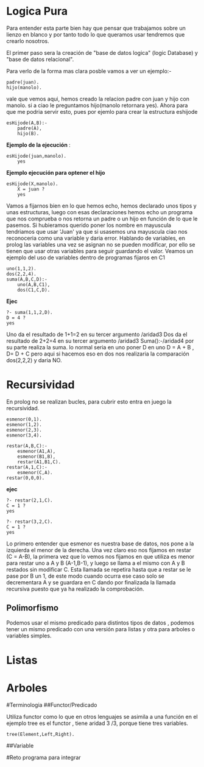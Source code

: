 # Logica Pura

Para entender esta parte bien hay que pensar que trabajamos sobre un lienzo en blanco y por tanto todo lo que queramos usar tendremos que crearlo nosotros.

El primer paso sera la creación de "base de datos logica" (logic Database) y "base de datos relacional".

Para verlo de la forma mas clara posble vamos a ver un ejemplo:- 
  
  	padre(juan). 
  	hijo(manolo). 

vale que vemos aqui, hemos creado la relacion padre con juan y hijo con manolo. si a ciao le preguntamos hijo(manolo retornara yes). 
Ahora para que me podria servir esto, pues por ejemlo para crear la estructura eshijode
  
  	esHijode(A,B):-
		padre(A),
		hijo(B).
**Ejemplo de la ejecución** :

	esHijode(juan,manolo).
		yes
		
**Ejemplo ejecución para optener el hijo**
	
	esHijode(X,manolo).
		X = juan ? 
		yes

Vamos a fijarnos bien en lo que hemos echo, hemos declarado unos tipos y unas estructuras, luego con esas declaraciones hemos echo un programa que nos comprueba o nos retorna un padre o un hijo en función de lo que le pasemos. 
Si hubieramos querido poner los nombre en mayuscula tendriamos que usar 'Juan' ya que si usasemos una mayuscula ciao nos reconoceria como una variable y daria error. 
Hablando de variables, en prolog las variables una vez se asignan no se pueden modificar, por ello se tienen que usar otras variables para seguir guardando el valor. Veamos un ejemplo del uso de variables dentro de programas fijaros en C1

	uno(1,1,2).
	dos(2,2,4).
	suma(A,B,C,D):-
		uno(A,B,C1),
		dos(C1,C,D).
**Ejec**

	?- suma(1,1,2,D).
	D = 4 ? 
	yes
	
Uno da el resultado de 1+1=2 en su tercer argumento /aridad3 
Dos da el resultado de 2+2=4 en su tercer argumento /aridad3
Suma():-/aridad4 por su parte realiza la suma. lo normal seria en uno poner D  en uno D = A + B , D= D + C pero aqui si hacemos eso en dos nos realizaria la comparación dos(2,2,2) y daria NO.

# Recursividad

En prolog no se realizan bucles, para cubrir esto entra en juego la recursividad. 

	esmenor(0,1).
	esmenor(1,2).
	esmenor(2,3).
	esmenor(3,4).

	restar(A,B,C):-
		esmenor(A1,A),
		esmenor(B1,B),
		restar(A1,B1,C).
	restar(A,1,C):-
		esmenor(C,A).
	restar(0,0,0).

**ejec**

	?- restar(2,1,C).
	C = 1 ? 
	yes
	
	?- restar(3,2,C).
	C = 1 ? 
	yes

Lo primero entender que esmenor es nuestra base de datos, nos pone a la izquierda el menor de la derecha. Una vez claro eso 
nos fijamos en restar (C = A-B), la primera vez que lo vemos nos fijamos en que utiliza es menor para restar uno a A y B (A-1,B-1), y luego se llama a el mismo con A y B restados sin modificar C. Esta llamada se repetira hasta que a restar se le pase por B un 1, de este modo cuando ocurra ese caso solo se decrementara A y se guardara en C dando por finalizada la llamada recursiva puesto que ya ha realizado la comprobación. 
## Polimorfismo
Podemos usar el mismo predicado para distintos tipos de datos , podemos tener un mismo predicado con una versión para listas y otra para arboles o variables simples. 


# Listas


# Arboles



#Terminologia
##Functor/Predicado 

Utiliza functor como lo que en otros lenguajes se asimila a una función  en el ejemplo tree es el functor , tiene aridad 3 /3, porque tiene tres variables. 
	
	tree(Element,Left,Right).
	
##Variable
  


#Reto programa para integrar 

